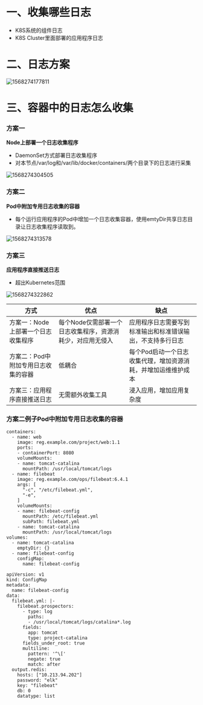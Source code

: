 # 一、收集哪些日志

- K8S系统的组件日志
- K8S Cluster里面部署的应用程序日志

# 二、日志方案

![1568274177811](D:\教程\lzl_K8S群购买\笔记\assets\1568274177811.png)



# 三、容器中的日志怎么收集

### 方案一

**Node上部署一个日志收集程序**

- DaemonSet方式部署日志收集程序
- 对本节点/var/log和/var/lib/docker/containers/两个目录下的日志进行采集

![1568274304505](D:\教程\lzl_K8S群购买\笔记\assets\1568274304505.png)



### 方案二

**Pod中附加专用日志收集的容器**

- 每个运行应用程序的Pod中增加一个日志收集容器，使用emtyDir共享日志目录让日志收集程序读取到。



![1568274313578](D:\教程\lzl_K8S群购买\笔记\assets\1568274313578.png)

### 方案三

**应用程序直接推送日志**

- 超出Kubernetes范围

![1568274322862](D:\教程\lzl_K8S群购买\笔记\assets\1568274322862.png)



| 方式                                | 优点                                                       | 缺点                                                         |
| ----------------------------------- | ---------------------------------------------------------- | ------------------------------------------------------------ |
| 方案一：Node上部署一个日志收集程序  | 每个Node仅需部署一个日志收集程序，资源消耗少，对应用无侵入 | 应用程序日志需要写到标准输出和标准错误输出，不支持多行日志   |
| 方案二：Pod中附加专用日志收集的容器 | 低耦合                                                     | 每个Pod启动一个日志收集代理，增加资源消耗，并增加运维维护成本 |
| 方案三：应用程序直接推送日志        | 无需额外收集工具                                           | 浸入应用，增加应用复杂度                                     |





### 方案二例子Pod中附加专用日志收集的容器

```
containers:
  - name: web
    image: reg.example.com/project/web:1.1
    ports:
    - containerPort: 8080
    volumeMounts:
    - name: tomcat-catalina
      mountPath: /usr/local/tomcat/logs
  - name: filebeat
    image: reg.example.com/ops/filebeat:6.4.1
    args: [
      "-c", "/etc/filebeat.yml",
      "-e",
    ]
    volumeMounts:
    - name: filebeat-config
      mountPath: /etc/filebeat.yml
      subPath: filebeat.yml
    - name: tomcat-catalina
      mountPath: /usr/local/tomcat/logs
volumes:
  - name: tomcat-catalina
    emptyDir: {}
  - name: filebeat-config
    configMap:
      name: filebeat-config
```





```
apiVersion: v1
kind: ConfigMap
metadata:
  name: filebeat-config
data:
  filebeat.yml: |-
    filebeat.prospectors:
      - type: log
        paths:
        - /usr/local/tomcat/logs/catalina*.log
      fields:
        app: tomcat
        type: project-catalina
      fields_under_root: true
      multiline:
        pattern: '^\['
        negate: true
        match: after
  output.redis:
    hosts: ["10.213.94.202"]
    password: "elk"
    key: "filebeat"
    db: 0
    datatype: list
```

